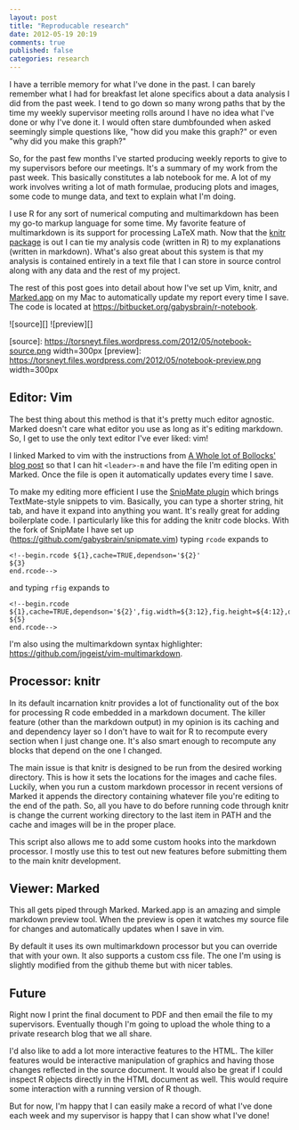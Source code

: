 ```yaml
---
layout: post
title: "Reproducable research"
date: 2012-05-19 20:19
comments: true
published: false
categories: research
---
```


I have a terrible memory for what I've done in the past.  I can barely
remember what I had for breakfast let alone specifics about a data analysis I
did from the past week.  I tend to go down so many wrong paths that by the
time my weekly supervisor meeting rolls around I have no idea what I've done
or why I've done it.  I would often stare dumbfounded when asked seemingly
simple questions like, "how did you make this graph?" or even
"why did you make this graph?"

So, for the past few months I've started producing weekly reports to give to
my supervisors before our meetings.  It's a summary of my work from the past
week.  This basically constitutes a lab notebook for me.  A lot of my work
involves writing a lot of math formulae, producing plots and images, some code
to munge data, and text to explain what I'm doing.

I use R for any sort of numerical computing and multimarkdown has been my
go-to markup language for some time.  My favorite feature of multimarkdown is
its support for processing LaTeX math.  Now that the 
[knitr package](http://yihui.name/knitr/) is out I
can tie my analysis code (written in R) to my explanations (written in
markdown).  What's also great about this system is that my analysis is 
contained entirely in a text file that I can store in source control along 
with any data and the rest of my project.  

The rest of this post goes into detail about how I've set up Vim, knitr, and
[Marked.app](http://markedapp.com/) on my Mac to automatically update my
report every time I save.  The code is located at
<https://bitbucket.org/gabysbrain/r-notebook>.

![source][]
![preview][]

[source]: https://torsneyt.files.wordpress.com/2012/05/notebook-source.png width=300px
[preview]: https://torsneyt.files.wordpress.com/2012/05/notebook-preview.png width=300px

## Editor: Vim

The best thing about this method is that it's pretty much editor agnostic.
Marked doesn't care what editor you use as long as it's editing markdown.
So, I get to use the only text editor I've ever liked: vim!

I linked Marked to vim with the instructions from 
[A Whole lot of Bollocks' blog post](http://captainbollocks.tumblr.com/post/9858989188/linking-macvim-and-marked-app) 
so that I can hit `<leader>-m` and have the file I'm editing open in Marked.
Once the file is open it automatically updates every time I save.

To make my editing more efficient I use the
[SnipMate plugin](http://www.vim.org/scripts/script.php?script_id=2540)
which brings TextMate-style snippets to vim.  Basically, you can type a shorter
string, hit tab, and have it expand into anything you want.  It's really great
for adding boilerplate code.  I particularly like this for adding the knitr
code blocks.  With the fork of SnipMate I have set up 
(<https://github.com/gabysbrain/snipmate.vim>) typing `rcode` expands to

    <!--begin.rcode ${1},cache=TRUE,dependson='${2}'
    ${3}
    end.rcode-->

and typing `rfig` expands to

    <!--begin.rcode ${1},cache=TRUE,dependson='${2}',fig.width=${3:12},fig.height=${4:12},dev='png'
    ${5}
    end.rcode-->

I'm also using the multimarkdown syntax highlighter: 
<https://github.com/jngeist/vim-multimarkdown>.

## Processor: knitr

In its default incarnation knitr provides a lot of functionality out of the
box for processing R code embedded in a markdown document.  The killer feature
(other than the markdown output) in my opinion is its caching and and
dependency layer so I don't have to wait for R to recompute every section when
I just change one. It's also smart enough to recompute any blocks that depend
on the one I changed. 

The main issue is that knitr is designed to be run from the desired working
directory. This is how it sets the locations for the images and cache files.
Luckily, when you run a custom markdown processor in recent versions of Marked
it appends the directory containing whatever file you're editing to the end of
the path. So, all you have to do before running code through knitr is change
the current working directory to the last item in PATH and the cache and
images will be in the proper place.  

This script also allows me to add some custom hooks into the markdown
processor. I mostly use this to test out new features before submitting them
to the main knitr development. 

## Viewer: Marked

This all gets piped through Marked.  Marked.app is an amazing and simple
markdown preview tool. When the preview is open it watches my source file for
changes and automatically updates when I save in vim. 

By default it uses its own multimarkdown processor but you can override that
with your own.  It also supports a custom css file. The one I'm using is
slightly modified from the github theme but with nicer tables. 

## Future

Right now I print the final document to PDF and then email the file to my
supervisors.  Eventually though I'm going to upload the whole thing to a
private research blog that we all share.

I'd also like to add a lot more interactive features to the HTML. The killer
features would be interactive manipulation of graphics and having those
changes reflected in the source document.  It would also be great if I could
inspect R objects directly in the HTML document as well.  This would 
require some interaction with a running version of R though.

But for now, I'm happy that I can easily make a record of what I've done
each week and my supervisor is happy that I can show what I've done!


